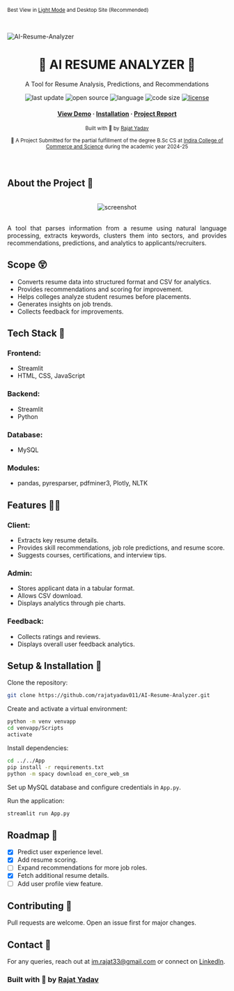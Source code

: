 <p><small>Best View in <a href="https://github.com/settings/appearance">Light Mode</a> and Desktop Site (Recommended)</small></p><br/>

![AI-Resume-Analyzer](https://socialify.git.ci/rajatyadav011/AI-Resume-Analyzer/image?description=1&descriptionEditable=Final%20Year%20Project%20at%20Indira%20College%20of%20Commerce%20and%20Science%20(2024%20-%2025)&font=Raleway&language=1&pattern=Plus&theme=Light)

<div align="center">
  <h1>🌴 AI RESUME ANALYZER 🌴</h1>
  <p>A Tool for Resume Analysis, Predictions, and Recommendations</p>
  
  <!-- Badges -->
  <p>
    <img src="https://img.shields.io/github/last-commit/rajatyadav011/AI-Resume-Analyzer" alt="last update" />
    <img src="https://badges.frapsoft.com/os/v2/open-source.svg?v=103" alt="open source" />
    <img src="https://img.shields.io/github/languages/top/rajatyadav011/AI-Resume-Analyzer?color=red" alt="language" />
    <img src="https://img.shields.io/github/languages/code-size/rajatyadav011/AI-Resume-Analyzer?color=informational" alt="code size" />
    <a href="https://github.com/rajatyadav011/AI-Resume-Analyzer/blob/main/LICENSE">
      <img src="https://img.shields.io/github/license/rajatyadav011/AI-Resume-Analyzer.svg?color=yellow" alt="license" />
    </a>
  </p>
  
  <!-- Links -->
  <h4>
    <a href="#preview-">View Demo</a>
    <span> · </span>
    <a href="#setup--installation-">Installation</a>
    <span> · </span>
    <a href="mailto:im.rajat33@gmail.com?subject=I%20Want%20The%20Project%20Report%20of%20AI-RESUME-ANALYZER&body=Here%20Are%20My%20Details">Project Report</a>
  </h4>
  <p>
    <small align="justify">
      Built with 🤍 by 
      <a href="https://github.com/rajatyadav011">Rajat Yadav</a>
    </small>
  </p>
  <small align="justify">🚀 A Project Submitted for the partial fulfillment of the degree B.Sc CS at 
    <a href="https://iccs.ac.in/">Indira College of Commerce and Science</a> during the academic year 2024-25
  </small>
</div><br/><br/>

## About the Project 🥱
<div align="center">
    <br/><img src="https://raw.githubusercontent.com/rajatyadav011/AI-Resume-Analyzer/main/screenshots/RESUME.png" alt="screenshot" /><br/><br/>
    <p align="justify"> 
      A tool that parses information from a resume using natural language processing, extracts keywords, clusters them into sectors, and provides recommendations, predictions, and analytics to applicants/recruiters.
    </p>
</div>

## Scope 😲
- Converts resume data into structured format and CSV for analytics.
- Provides recommendations and scoring for improvement.
- Helps colleges analyze student resumes before placements.
- Generates insights on job trends.
- Collects feedback for improvements.

## Tech Stack 🍻
### Frontend:
- Streamlit
- HTML, CSS, JavaScript

### Backend:
- Streamlit
- Python

### Database:
- MySQL

### Modules:
- pandas, pyresparser, pdfminer3, Plotly, NLTK

## Features 🤦‍♂️
### Client:
- Extracts key resume details.
- Provides skill recommendations, job role predictions, and resume score.
- Suggests courses, certifications, and interview tips.

### Admin:
- Stores applicant data in a tabular format.
- Allows CSV download.
- Displays analytics through pie charts.

### Feedback:
- Collects ratings and reviews.
- Displays overall user feedback analytics.

## Setup & Installation 👀
Clone the repository:
```bash
git clone https://github.com/rajatyadav011/AI-Resume-Analyzer.git
```

Create and activate a virtual environment:
```bash
python -m venv venvapp
cd venvapp/Scripts
activate
```

Install dependencies:
```bash
cd ../../App
pip install -r requirements.txt
python -m spacy download en_core_web_sm
```

Set up MySQL database and configure credentials in `App.py`.

Run the application:
```bash
streamlit run App.py
```

## Roadmap 🛵
- [x] Predict user experience level.
- [x] Add resume scoring.
- [ ] Expand recommendations for more job roles.
- [x] Fetch additional resume details.
- [ ] Add user profile view feature.

## Contributing 🤘
Pull requests are welcome. Open an issue first for major changes.

## Contact 📩
For any queries, reach out at [im.rajat33@gmail.com](mailto:im.rajat33@gmail.com) or connect on [LinkedIn](https://linkedin.com/in/rajatyadav011).

### Built with 🤍 by [Rajat Yadav](https://github.com/rajatyadav011)
